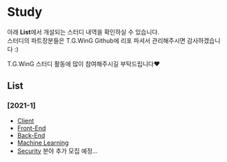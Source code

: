 # Study
아래 **List**에서 개설되는 스터디 내역을 확인하실 수 있습니다.  
스터디의 파트장분들은 T.G.WinG Github에 리포 파셔서 관리해주시면 감사하겠습니다 :)  

T.G.WinG 스터디 활동에 많이 참여해주시길 부탁드립니다❤️  

## List
### [2021-1]
- [Client]() <!-- 추가 예정 -->
- [Front-End](https://github.com/TG-WinG/frontend)
- [Back-End]() <!-- 추가 예정-->
- [Machine Learning](https://github.com/TG-WinG/MachineLearning)
- [Security](https://github.com/TG-WinG/seKHUrity)
분야 추가 모집 예정...